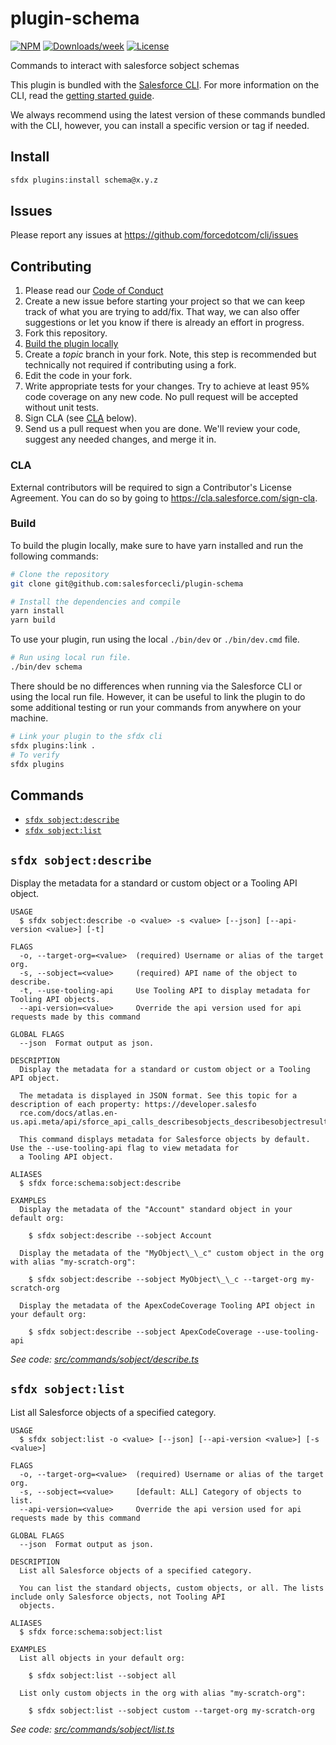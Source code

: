 # plugin-schema

[![NPM](https://img.shields.io/npm/v/@salesforce/plugin-schema.svg?label=@salesforce/plugin-schema)](https://www.npmjs.com/package/@salesforce/plugin-schema) [![Downloads/week](https://img.shields.io/npm/dw/@salesforce/plugin-schema.svg)](https://npmjs.org/package/@salesforce/plugin-schema) [![License](https://img.shields.io/badge/License-BSD%203--Clause-brightgreen.svg)](https://raw.githubusercontent.com/salesforcecli/plugin-schema/main/LICENSE.txt)

Commands to interact with salesforce sobject schemas

This plugin is bundled with the [Salesforce CLI](https://developer.salesforce.com/tools/sfdxcli). For more information on the CLI, read the [getting started guide](https://developer.salesforce.com/docs/atlas.en-us.sfdx_setup.meta/sfdx_setup/sfdx_setup_intro.htm).

We always recommend using the latest version of these commands bundled with the CLI, however, you can install a specific version or tag if needed.

## Install

```bash
sfdx plugins:install schema@x.y.z
```

## Issues

Please report any issues at https://github.com/forcedotcom/cli/issues

## Contributing

1. Please read our [Code of Conduct](CODE_OF_CONDUCT.md)
2. Create a new issue before starting your project so that we can keep track of
   what you are trying to add/fix. That way, we can also offer suggestions or
   let you know if there is already an effort in progress.
3. Fork this repository.
4. [Build the plugin locally](#build)
5. Create a _topic_ branch in your fork. Note, this step is recommended but technically not required if contributing using a fork.
6. Edit the code in your fork.
7. Write appropriate tests for your changes. Try to achieve at least 95% code coverage on any new code. No pull request will be accepted without unit tests.
8. Sign CLA (see [CLA](#cla) below).
9. Send us a pull request when you are done. We'll review your code, suggest any needed changes, and merge it in.

### CLA

External contributors will be required to sign a Contributor's License
Agreement. You can do so by going to https://cla.salesforce.com/sign-cla.

### Build

To build the plugin locally, make sure to have yarn installed and run the following commands:

```bash
# Clone the repository
git clone git@github.com:salesforcecli/plugin-schema

# Install the dependencies and compile
yarn install
yarn build
```

To use your plugin, run using the local `./bin/dev` or `./bin/dev.cmd` file.

```bash
# Run using local run file.
./bin/dev schema
```

There should be no differences when running via the Salesforce CLI or using the local run file. However, it can be useful to link the plugin to do some additional testing or run your commands from anywhere on your machine.

```bash
# Link your plugin to the sfdx cli
sfdx plugins:link .
# To verify
sfdx plugins
```

## Commands

<!-- commands -->

- [`sfdx sobject:describe`](#sfdx-sobjectdescribe)
- [`sfdx sobject:list`](#sfdx-sobjectlist)

## `sfdx sobject:describe`

Display the metadata for a standard or custom object or a Tooling API object.

```
USAGE
  $ sfdx sobject:describe -o <value> -s <value> [--json] [--api-version <value>] [-t]

FLAGS
  -o, --target-org=<value>  (required) Username or alias of the target org.
  -s, --sobject=<value>     (required) API name of the object to describe.
  -t, --use-tooling-api     Use Tooling API to display metadata for Tooling API objects.
  --api-version=<value>     Override the api version used for api requests made by this command

GLOBAL FLAGS
  --json  Format output as json.

DESCRIPTION
  Display the metadata for a standard or custom object or a Tooling API object.

  The metadata is displayed in JSON format. See this topic for a description of each property: https://developer.salesfo
  rce.com/docs/atlas.en-us.api.meta/api/sforce_api_calls_describesobjects_describesobjectresult.htm.

  This command displays metadata for Salesforce objects by default. Use the --use-tooling-api flag to view metadata for
  a Tooling API object.

ALIASES
  $ sfdx force:schema:sobject:describe

EXAMPLES
  Display the metadata of the "Account" standard object in your default org:

    $ sfdx sobject:describe --sobject Account

  Display the metadata of the "MyObject\_\_c" custom object in the org with alias "my-scratch-org":

    $ sfdx sobject:describe --sobject MyObject\_\_c --target-org my-scratch-org

  Display the metadata of the ApexCodeCoverage Tooling API object in your default org:

    $ sfdx sobject:describe --sobject ApexCodeCoverage --use-tooling-api
```

_See code: [src/commands/sobject/describe.ts](https://github.com/salesforcecli/plugin-schema/blob/2.3.32/src/commands/sobject/describe.ts)_

## `sfdx sobject:list`

List all Salesforce objects of a specified category.

```
USAGE
  $ sfdx sobject:list -o <value> [--json] [--api-version <value>] [-s <value>]

FLAGS
  -o, --target-org=<value>  (required) Username or alias of the target org.
  -s, --sobject=<value>     [default: ALL] Category of objects to list.
  --api-version=<value>     Override the api version used for api requests made by this command

GLOBAL FLAGS
  --json  Format output as json.

DESCRIPTION
  List all Salesforce objects of a specified category.

  You can list the standard objects, custom objects, or all. The lists include only Salesforce objects, not Tooling API
  objects.

ALIASES
  $ sfdx force:schema:sobject:list

EXAMPLES
  List all objects in your default org:

    $ sfdx sobject:list --sobject all

  List only custom objects in the org with alias "my-scratch-org":

    $ sfdx sobject:list --sobject custom --target-org my-scratch-org
```

_See code: [src/commands/sobject/list.ts](https://github.com/salesforcecli/plugin-schema/blob/2.3.32/src/commands/sobject/list.ts)_

<!-- commandsstop -->
